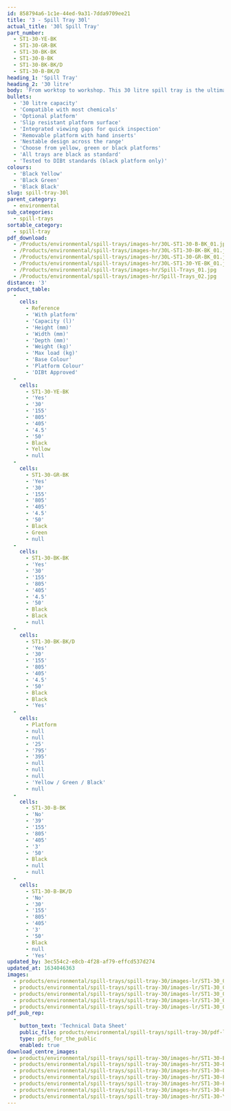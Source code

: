 ```yaml
---
id: 858794a6-1c1e-44ed-9a31-7dda9709ee21
title: '3 - Spill Tray 30l'
actual_title: '30l Spill Tray'
part_number:
  - ST1-30-YE-BK
  - ST1-30-GR-BK
  - ST1-30-BK-BK
  - ST1-30-B-BK
  - ST1-30-BK-BK/D
  - ST1-30-B-BK/D
heading_1: 'Spill Tray'
heading_2: '30 litre'
body: 'From worktop to workshop. This 30 litre spill tray is the ultimate solution for containing spills when working with liquids or hazardous chemicals.'
bullets:
  - '30 litre capacity'
  - 'Compatible with most chemicals'
  - 'Optional platform'
  - 'Slip resistant platform surface'
  - 'Integrated viewing gaps for quick inspection'
  - 'Removable platform with hand inserts'
  - 'Nestable design across the range'
  - 'Choose from yellow, green or black platforms'
  - 'All trays are black as standard'
  - 'Tested to DIBt standards (black platform only)'
colours:
  - 'Black Yellow'
  - 'Black Green'
  - 'Black Black'
slug: spill-tray-30l
parent_category:
  - environmental
sub_categories:
  - spill-trays
sortable_category:
  - spill-tray
pdf_download:
  - /Products/environmental/spill-trays/images-hr/30L-ST1-30-B-BK_01.jpg
  - /Products/environmental/spill-trays/images-hr/30L-ST1-30-BK-BK_01.jpg
  - /Products/environmental/spill-trays/images-hr/30L-ST1-30-GR-BK_01.jpg
  - /Products/environmental/spill-trays/images-hr/30L-ST1-30-YE-BK_01.jpg
  - /Products/environmental/spill-trays/images-hr/Spill-Trays_01.jpg
  - /Products/environmental/spill-trays/images-hr/Spill-Trays_02.jpg
distance: '3'
product_table:
  -
    cells:
      - Reference
      - 'With platform'
      - 'Capacity (l)'
      - 'Height (mm)'
      - 'Width (mm)'
      - 'Depth (mm)'
      - 'Weight (kg)'
      - 'Max load (kg)'
      - 'Base Colour'
      - 'Platform Colour'
      - 'DIBt Approved'
  -
    cells:
      - ST1-30-YE-BK
      - 'Yes'
      - '30'
      - '155'
      - '805'
      - '405'
      - '4.5'
      - '50'
      - Black
      - Yellow
      - null
  -
    cells:
      - ST1-30-GR-BK
      - 'Yes'
      - '30'
      - '155'
      - '805'
      - '405'
      - '4.5'
      - '50'
      - Black
      - Green
      - null
  -
    cells:
      - ST1-30-BK-BK
      - 'Yes'
      - '30'
      - '155'
      - '805'
      - '405'
      - '4.5'
      - '50'
      - Black
      - Black
      - null
  -
    cells:
      - ST1-30-BK-BK/D
      - 'Yes'
      - '30'
      - '155'
      - '805'
      - '405'
      - '4.5'
      - '50'
      - Black
      - Black
      - 'Yes'
  -
    cells:
      - Platform
      - null
      - null
      - '25'
      - '795'
      - '395'
      - null
      - null
      - null
      - 'Yellow / Green / Black'
      - null
  -
    cells:
      - ST1-30-B-BK
      - 'No'
      - '39'
      - '155'
      - '805'
      - '405'
      - '3'
      - '50'
      - Black
      - null
      - null
  -
    cells:
      - ST1-30-B-BK/D
      - 'No'
      - '30'
      - '155'
      - '805'
      - '405'
      - '3'
      - '50'
      - Black
      - null
      - 'Yes'
updated_by: 3ec554c2-e8cb-4f28-af79-effcd537d274
updated_at: 1634046363
images:
  - products/environmental/spill-trays/spill-tray-30/images-lr/ST1-30_03.jpg
  - products/environmental/spill-trays/spill-tray-30/images-lr/ST1-30_01.jpg
  - products/environmental/spill-trays/spill-tray-30/images-lr/ST1-30_04.jpg
  - products/environmental/spill-trays/spill-tray-30/images-lr/ST1-30_02.jpg
  - products/environmental/spill-trays/spill-tray-30/images-lr/ST1-30_05.jpg
pdf_pub_rep:
  -
    button_text: 'Technical Data Sheet'
    public_file: products/environmental/spill-trays/spill-tray-30/pdf-lr/EV-Spill-Tray-(30L)-TD_EN.pdf
    type: pdfs_for_the_public
    enabled: true
download_centre_images:
  - products/environmental/spill-trays/spill-tray-30/images-hr/ST1-30-B-BK.jpg
  - products/environmental/spill-trays/spill-tray-30/images-hr/ST1-30-BK-BK.jpg
  - products/environmental/spill-trays/spill-tray-30/images-hr/ST1-30-GR-BK.jpg
  - products/environmental/spill-trays/spill-tray-30/images-hr/ST1-30-P-BK.jpg
  - products/environmental/spill-trays/spill-tray-30/images-hr/ST1-30-P-GR.jpg
  - products/environmental/spill-trays/spill-tray-30/images-hr/ST1-30-P-YE.jpg
  - products/environmental/spill-trays/spill-tray-30/images-hr/ST1-30-YE-BK.jpg
---
```

